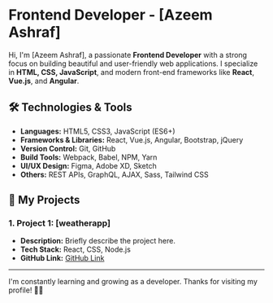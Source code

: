# Frontend Developer - [Azeem Ashraf]

Hi, I'm [Azeem Ashraf], a passionate **Frontend Developer** with a strong focus on building beautiful and user-friendly web applications. I specialize in **HTML, CSS, JavaScript**, and modern front-end frameworks like **React**, **Vue.js**, and **Angular**.

## 🛠️ Technologies & Tools

- **Languages:** HTML5, CSS3, JavaScript (ES6+)
- **Frameworks & Libraries:** React, Vue.js, Angular, Bootstrap, jQuery
- **Version Control:** Git, GitHub
- **Build Tools:** Webpack, Babel, NPM, Yarn
- **UI/UX Design:** Figma, Adobe XD, Sketch
- **Others:** REST APIs, GraphQL, AJAX, Sass, Tailwind CSS

## 🚀 My Projects

### 1. **Project 1: [weatherapp]**
   - **Description:** Briefly describe the project here.
   - **Tech Stack:** React, CSS, Node.js
   - **GitHub Link:** [GitHub Link](https://github.com/RanaAzeem348/wetherapp)


---

I'm constantly learning and growing as a developer. Thanks for visiting my profile! 👨‍💻
